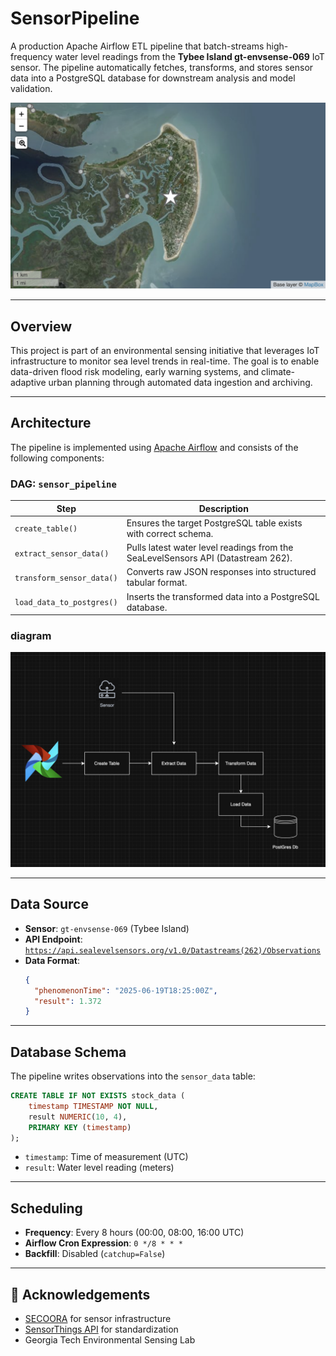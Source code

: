 # SensorPipeline

A production Apache Airflow ETL pipeline that batch-streams high-frequency water level readings from the **Tybee Island gt-envsense-069** IoT sensor. The pipeline automatically fetches, transforms, and stores sensor data into a PostgreSQL database for downstream analysis and model validation.

![Sensor Location](resources/tybee.png)

---

## Overview

This project is part of an environmental sensing initiative that leverages IoT infrastructure to monitor sea level trends in real-time. The goal is to enable data-driven flood risk modeling, early warning systems, and climate-adaptive urban planning through automated data ingestion and archiving.

---

##  Architecture

The pipeline is implemented using [Apache Airflow](https://airflow.apache.org/) and consists of the following components:

### DAG: `sensor_pipeline`

| Step | Description |
|------|-------------|
| `create_table()` | Ensures the target PostgreSQL table exists with correct schema. |
| `extract_sensor_data()` | Pulls latest water level readings from the SeaLevelSensors API (Datastream 262). |
| `transform_sensor_data()` | Converts raw JSON responses into structured tabular format. |
| `load_data_to_postgres()` | Inserts the transformed data into a PostgreSQL database. |

### diagram 
![Architecture Diagram](resources/Architecture.png)

---

## Data Source

- **Sensor**: `gt-envsense-069` (Tybee Island)
- **API Endpoint**: [`https://api.sealevelsensors.org/v1.0/Datastreams(262)/Observations`](https://api.sealevelsensors.org)
- **Data Format**:
  ```json
  {
    "phenomenonTime": "2025-06-19T18:25:00Z",
    "result": 1.372
  }
  ```

---

##  Database Schema

The pipeline writes observations into the `sensor_data` table:

```sql
CREATE TABLE IF NOT EXISTS stock_data (
    timestamp TIMESTAMP NOT NULL,
    result NUMERIC(10, 4),
    PRIMARY KEY (timestamp)
);
```

- `timestamp`: Time of measurement (UTC)
- `result`: Water level reading (meters)

---

## Scheduling

- **Frequency**: Every 8 hours (00:00, 08:00, 16:00 UTC)
- **Airflow Cron Expression**: `0 */8 * * *`
- **Backfill**: Disabled (`catchup=False`)

---

## 🤝 Acknowledgements

- [SECOORA](https://secoora.org) for sensor infrastructure
- [SensorThings API](https://github.com/opengeospatial/sensorthings) for standardization
- Georgia Tech Environmental Sensing Lab

